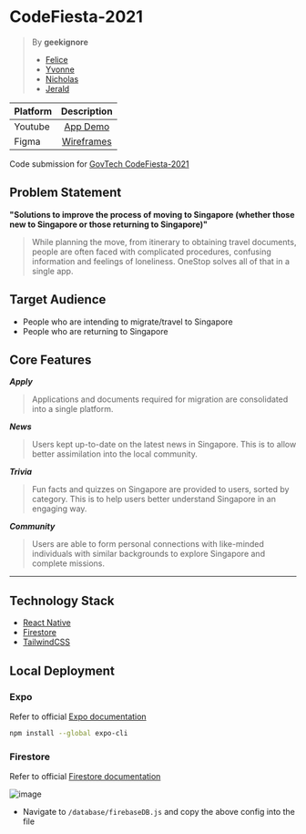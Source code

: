 # CodeFiesta-2021

> By **geekignore**
> - [Felice](https://github.com/felicepng/)
> - [Yvonne](https://github.com/yvonnelhs/)
> - [Nicholas](http://github.com/oversparkling/)
> - [Jerald](http://github.com/jeraldlyh/)

| Platform            | Description                                                                                                                    |
:-------------------- | :----------------------------------------------------------------------------------------------------------------------------: |
| Youtube             | [App Demo](https://www.youtube.com/watch?v=x_qPzHPEdz4&ab_channel=xDevolution_)                                                |
| Figma               | [Wireframes](https://www.figma.com/proto/EDMnKAMo2zEnmK19In2G18/Untitled?node-id=60%3A563&scaling=scale-down&page-id=0%3A1)    |

Code submission for [GovTech CodeFiesta-2021](https://codefiesta.sg/)

## Problem Statement
**"Solutions to improve the process of moving to Singapore (whether those new to Singapore or those returning to Singapore)"**
> While planning the move, from itinerary to obtaining travel documents, people are often faced with complicated procedures, confusing information and feelings of loneliness. OneStop solves all of that in a single app.

## Target Audience
- People who are intending to migrate/travel to Singapore
- People who are returning to Singapore

## Core Features
***Apply***
> Applications and documents required for migration are consolidated into a single platform.

***News***
> Users kept up-to-date on the latest news in Singapore. This is to allow better assimilation into the local community.

***Trivia***
> Fun facts and quizzes on Singapore are provided to users, sorted by category. This is to help users better understand Singapore in an engaging way.

***Community***
> Users are able to form personal connections with like-minded individuals with similar backgrounds to explore Singapore and complete missions.

---
## **Technology Stack**
- [React Native](https://reactnative.dev/)
- [Firestore](https://firebase.google.com/docs/firestore)
- [TailwindCSS](https://tailwindcss.com/)

## Local Deployment
### Expo
Refer to official [Expo documentation](https://docs.expo.io/get-started/installation/)
```bash
npm install --global expo-cli
```

### Firestore
Refer to official [Firestore documentation](https://firebase.google.com/docs/firestore/quickstart)

![image](https://user-images.githubusercontent.com/37609749/122356081-0b2c8880-cf85-11eb-97bd-5dac71a1b36f.png)
- Navigate to `/database/firebaseDB.js` and copy the above config into the file
